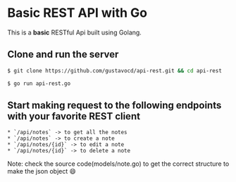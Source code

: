 # Basic REST API with Go

This is a **basic** RESTful Api built using Golang.

## Clone and run the server

```bash
$ git clone https://github.com/gustavocd/api-rest.git && cd api-rest
```

```bash
$ go run api-rest.go
```

## Start making request to the following endpoints with your favorite REST client
    * `/api/notes` -> to get all the notes
    * `/api/notes` -> to create a note
    * `/api/notes/{id}` -> to edit a note
    * `/api/notes/{id}` -> to delete a note
 
 Note: check the source code(models/note.go) to get the correct structure to make the json object :smile: